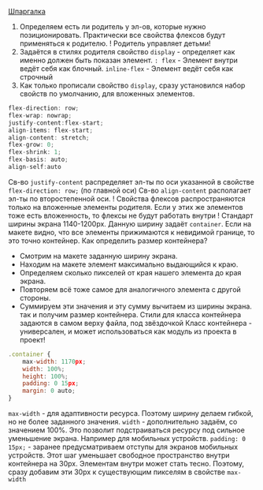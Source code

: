 [Шпаргалка](https://tpverstak.ru/flex-cheatsheet/)
1. Определяем есть ли родитель у эл-ов, которые нужно позиционировать.
    Практически все свойства флексов будут применяться к родителю.
    ! Родитель управляет детьми!
2. Задаётся в стилях родителя свойство  `display` - определяет как именно должен быть показан элемент.
   `: flex` - Элемент внутри ведёт себя как блочный.
   `inline-flex` - Элемент ведёт себя как строчный
3. Как только прописали свойство `display`, сразу установился набор свойств по умолчанию, для вложенных элементов.
```js
flex-direction: row;
flex-wrap: nowrap;
justify-content:flex-start;
align-items: flex-start;
align-content: stretch;
flex-grow: 0;
flex-shrink: 1;
flex-basis: auto;
align-self:auto
```

Св-во `justify-content` распределяет эл-ты по оси указанной в свойстве `flex-direction: row;` (по главной оси)
Св-во `align-content` располагает эл-ты по второстепенной оси.
! Свойства флексов распространяются только на вложенные элементы родителя. Если у этих же элементов тоже есть вложенность, то флексы не будут работать внутри !
Стандарт ширины экрана 1140-1200px.  Данную ширину задаёт `container`. Если на макете видно, что все элементы прижимаются к невидимой границе, то это точно контейнер.
Как определить размер контейнера?
- Смотрим на макете заданную ширину экрана. 
- Находим на макете элемент максимально выдающийся к краю.
- Определяем сколько пикселей от края нашего элемента до края экрана.
- Повторяем всё тоже самое для аналогичного элемента с другой стороны.
- Суммируем эти значения и эту сумму вычитаем из ширины экрана. так и получим размер контейнера.
Стили для класса контейнера задаются в самом верху файла, под звёздочкой
Класс контейнера  - универсален, и может использоваться как модуль из проекта в проект!
```js
.container {  
    max-width: 1170px;  
    width: 100%;  
    height: 100%;  
    padding: 0 15px;  
    margin: 0 auto;
}
```

`max-width` - для адаптивности ресурса. Поэтому ширину делаем гибкой, но не более заданного значения.
`width` - дополнительно задаём, со значением 100%. Это позволит подстраиваться ресурсу под сильное уменьшение экрана. Например для мобильных устройств.
`padding: 0 15px;` - заранее предусматриваем отступы для экранов мобильных устройств. Этот шаг уменьшает свободное пространство внутри контейнера на 30px. Элементам внутри может стать тесно. Поэтому, сразу добавим эти 30px к существующим пикселям в свойстве `max-width`

